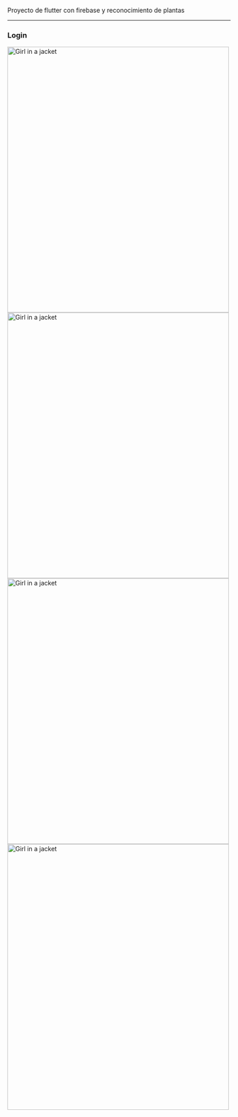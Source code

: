 Proyecto de flutter con firebase y reconocimiento de plantas
<hr>
<h3>Login</h3>
<img src="castillo.jpg" alt="Girl in a jacket" width="500" height="600">
<img src="img_girl.jpg" alt="Girl in a jacket" width="500" height="600">
<img src="img_girl.jpg" alt="Girl in a jacket" width="500" height="600">
<img src="img_girl.jpg" alt="Girl in a jacket" width="500" height="600">

